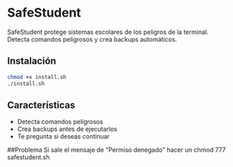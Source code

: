 # SafeStudent

SafeStudent protege sistemas escolares de los peligros de la terminal. Detecta comandos peligrosos y crea backups automáticos.

## Instalación
```bash
chmod +x install.sh
./install.sh
```

## Características
- Detecta comandos peligrosos
- Crea backups antes de ejecutarlos
- Te pregunta si deseas continuar

##Problema
Si sale el mensaje de "Permiso denegado" hacer un chmod 777 safestudent.sh
